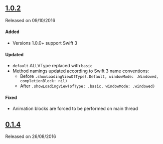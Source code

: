## [1.0.2](https://github.com/ALoginov/ALLoadingView/releases/tag/1.0.2)
Released on 09/10/2016

#### Added
- Versions 1.0.0+ support Swift 3

#### Updated
- `default` ALLVType replaced with `basic`
- Method namings updated according to Swift 3 name conventions:
    - Before `.showLoadingViewOfType(.Default, windowMode: .Windowed, completionBlock: nil)`
    - After `.showLoadingView(ofType: .basic, windowMode: .windowed)`

#### Fixed
- Animation blocks are forced to be performed on main thread

## [0.1.4](https://github.com/ALoginov/ALLoadingView/releases/tag/0.1.4)
Released on 26/08/2016